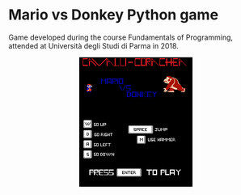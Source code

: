 # Mario vs Donkey Python game

Game developed during the course Fundamentals of Programming, attended at Università degli Studi di Parma in 2018.
<p align="center">
  <img src="https://github.com/Cavalli98/Mario_vs_Donkey/blob/master/dk_pagina_iniziale.png?raw=true" alt="Homepage.png"/>
</p>
